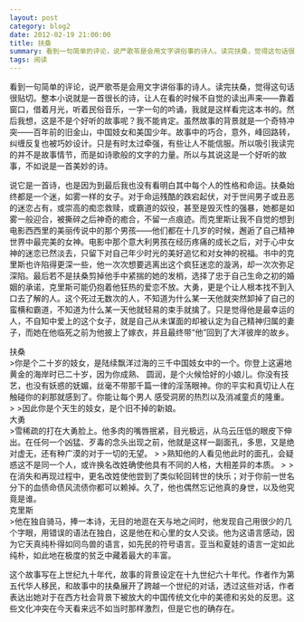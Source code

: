 ```yaml
---
layout: post
category: blog2
date: 2012-02-19 21:00:00
title: 扶桑
summary: 看到一句简单的评论，说严歌苓是会用文字讲俗事的诗人。读完扶桑，觉得这句话很贴切。整本小说就是一首很长的诗，让人在看的时候不自觉的读出声来——靠着窗口，借着月光，听着民俗音乐，一字一句的吟诵，我就是这样看完这本书的。
tags: 阅读
---
```


看到一句简单的评论，说严歌苓是会用文字讲俗事的诗人。读完扶桑，觉得这句话很贴切。整本小说就是一首很长的诗，让人在看的时候不自觉的读出声来——靠着窗口，借着月光，听着民俗音乐，一字一句的吟诵，我就是这样看完这本书的。然后我想，这是不是个好听的故事呢？我不能肯定。虽然故事的背景就是一个奇特冲突——百年前的旧金山，中国妓女和美国少年。故事中的巧合，意外，峰回路转，纠缠反复也被巧妙设计。只是有时太过牵强，有些让人不能信服。所以吸引我读完的并不是故事情节，而是如诗歌般的文字的力量。所以与其说这是一个好听的故事，不如说是一首美妙的诗。

说它是一首诗，也是因为到最后我也没有看明白其中每个人的性格和命运。扶桑始终都是一个迷，如雾一样的女子。对于命运残酷的跌宕起伏，对于世间男子或丑恶的迷恋占有，或崇高的痴恋救赎，或霸道的奴役，甚至是毁灭性的强暴，她都是如雾一般迎合，被撕碎之后神奇的癒合，不留一点痕迹。而克里斯让我不自觉的想到电影西西里的美丽传说中的那个男孩——他们都在十几岁的时候，邂逅了自己精神世界中最完美的女神。电影中那个意大利男孩在经历疼痛的成长之后，对于心中女神的迷恋已然淡去，只留下对自己年少时光的美好追忆和对女神的祝福。书中的克里斯也许陷得更深一些，他一次次想要逃离出这个疯狂迷恋的漩涡，却一次次弥足深陷。最后若不是扶桑剪掉他手中紧揣的她的发梢，选择了忠于自己生命之初的婚姻的承诺，克里斯可能仍抱着他狂热的爱恋不放。大勇，更是个让人根本找不到入口去了解的人。这个死过无数次的人，不知道为什么某一天他就突然卸掉了自己的蛮横和霸道，不知道为什么某一天他就轻易的束手就擒了。只是觉得他是最幸运的人，不自知中爱上的这个女子，就是自己从未谋面的却被认定为自己精神归属的妻子，而她在他临死之前为他披上了嫁衣，并且最终带“他”回到了大洋彼岸的故乡。

<figcaption class="reading-notes">
扶桑
</figcaption>
>你是个二十岁的妓女，是陆续飘洋过海的三千中国妓女中的一个。你登上这遍地黄金的海岸时已二十岁，因为你成熟、 圆润，是个火候恰好的小娘儿。你没有技艺，也没有妖惑的妩媚，丝毫不带那千篇一律的淫荡眼神。你的平实和真切让人在触碰你的刹那就感到了。你能让每个男人 感受洞房的热烈以及消减童贞的隆重。
>
>因此你是个天生的妓女，是个旧不掉的新娘。

<figcaption class="reading-notes">
大勇
</figcaption>
>雪稀疏的打在大勇脸上。他多肉的嘴唇抿紧，目光极远，从乌云压低的眼皮下伸出。在任何一个凶猛、歹毒的念头出现之前，他就是这样一副面孔，多思，又是绝对虚无，还有种广漠的对于一切的无望。
>
>熟知他的人看见他此时的面孔，会疑惑这不是同一个人，或许换名改姓确使他具有不同的人格，大相差异的本质。
>
>在消失和再现过程中，更名改姓使他尝到了类似轮回转世的快乐；对于你前一世名分下的血债命债风流债你都可以赖掉。久了，他也偶然忘记他真的身世，以及他究竟是谁。

<figcaption class="reading-notes">
克里斯
</figcaption>
>他在独自骑马，捧一本诗，无目的地逛在天与地之间时，他发现自己用很少的几个字眼，用错误的语法在独白，这是他在和心里的女人交谈。他为这语言感动，因为它天真纯朴得如同鸟兽的语言，如先民的符号语言。亚当和夏娃的语言一定如此纯朴，如此地在极度的贫乏中藏着最大的丰富。


这个故事写在上世纪九十年代，故事的背景设定在十九世纪六十年代。作者作为第五代华人移民，和故事中的扶桑展开了跨越一个世纪的对话，透过这些对话，作者表达出她对于在西方社会背景下被放大的中国传统文化中的美德和劣处的反思。这些文化冲突在今天看来远不如当时那样激烈，但是它也的确存在。